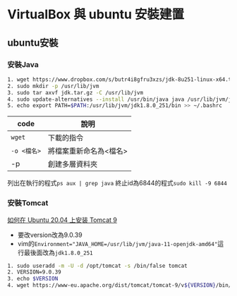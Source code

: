 # VirtualBox 與 ubuntu 安裝建置

## ubuntu安裝

### 安裝Java

```bash
1. wget https://www.dropbox.com/s/butr4i8gfru3xzs/jdk-8u251-linux-x64.tar.gz?dl=0 -O jdk.tar.gz
2. sudo mkdir -p /usr/lib/jvm
3. sudo tar axvf jdk.tar.gz -C /usr/lib/jvm
4. sudo update-alternatives --install /usr/bin/java java /usr/lib/jvm/jdk1.8.0_251/bin/java 1
5. echo export PATH=$PATH:/usr/lib/jvm/jdk1.8.0_251/bin >> ~/.bashrc
```

| code        | 說明                   |
| ----------- | ---------------------- |
| `wget`      | 下載的指令             |
| `-o <檔名>` | 將檔案重新命名為<檔名> |
| -p          | 創建多層資料夾         |

列出在執行的程式`ps aux | grep java`
終止id為6844的程式`sudo kill -9 6844`

### 安裝Tomcat

[如何在 Ubuntu 20.04 上安装 Tomcat 9](https://www.itcoder.tech/posts/how-to-install-tomcat-9-on-ubuntu-20-04/)

- 要改version改為9.0.39
- vim的`Environment="JAVA_HOME=/usr/lib/jvm/java-11-openjdk-amd64"`這行最後面改為`jdk1.8.0_251`

```bash
1. sudo useradd -m -U -d /opt/tomcat -s /bin/false tomcat
2. VERSION=9.0.39
3. echo $VERSION
4. wget https://www-eu.apache.org/dist/tomcat/tomcat-9/v${VERSION}/bin/apache-tomcat-${VERSION}.tar.gz -P /tmp
```
